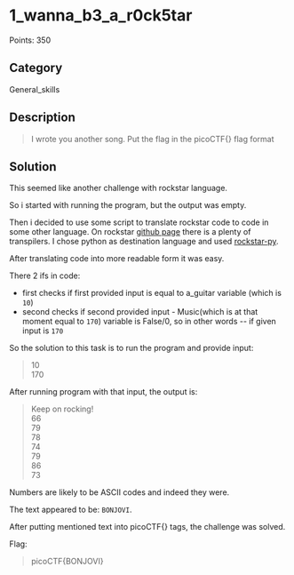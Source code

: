 # 1_wanna_b3_a_r0ck5tar

Points: 350

## Category

General_skills

## Description
>I wrote you another song. Put the flag in the picoCTF{} flag format

## Solution
This seemed like another challenge with rockstar language.

So i started with running the program, but the output was empty.

Then i decided to use some script to translate rockstar code to code in some other language. On rockstar [github page](https://github.com/RockstarLang/rockstar) there is a plenty of transpilers. I chose python as destination language and used [rockstar-py](https://github.com/yyyyyyyan/rockstar-py).

After translating code into more readable form it was easy.

There 2 ifs in code:
 - first checks if first provided input is equal to a_guitar variable (which is `10`)
 - second checks if second provided input - Music(which is at that moment equal to `170`) variable is False/0, so in other words -- if given input is `170`

So the solution to this task is to run the program and provide input:
>10\
170

After running program with that input, the output is:
>Keep on rocking!\
66\
79\
78\
74\
79\
86\
73

Numbers are likely to be ASCII codes and indeed they were.

The text appeared to be: `BONJOVI`.

After putting mentioned text into picoCTF{} tags, the challenge was solved.

Flag:
>picoCTF{BONJOVI}

